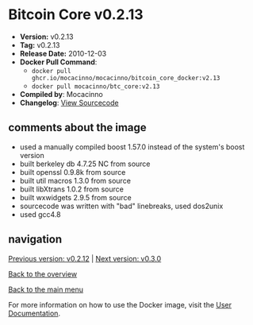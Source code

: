 # Bitcoin Core v0.2.13

- **Version:** v0.2.13
- **Tag:** v0.2.13
- **Release Date:** 2010-12-03
- **Docker Pull Command**:
  - `docker pull ghcr.io/mocacinno/mocacinno/bitcoin_core_docker:v2.13`
  - `docker pull mocacinno/btc_core:v2.13`
- **Compiled by**: Mocacinno
- **Changelog**: [View Sourcecode](https://github.com/bitcoin/bitcoin/tree/v0.2.13)

## comments about the image

- used a manually compiled boost 1.57.0 instead of the system's boost version
- built berkeley db 4.7.25 NC from source
- built openssl 0.9.8k from source
- built util macros 1.3.0 from source
- built libXtrans 1.0.2 from source
- built wxwidgets 2.9.5 from source
- sourcecode was written with "bad" linebreaks, used dos2unix
- used gcc4.8

## navigation

[Previous version: v0.2.12](./v2.12.md) | [Next version: v0.3.0](./v3.0.md)

[Back to the overview](./Readme.md)

[Back to the main menu](../Readme.md)

For more information on how to use the Docker image, visit the [User Documentation](../userdocs/Readme.md).
